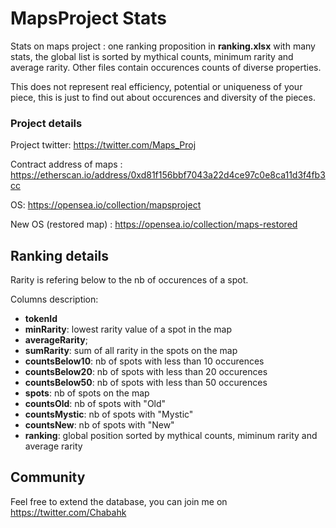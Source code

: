 # MapsProject Stats

Stats on maps project : one ranking proposition in **ranking.xlsx** with many stats, the global list is sorted by mythical counts, minimum rarity and average rarity. Other files contain occurences counts of diverse properties.

This does not represent real efficiency, potential or uniqueness of your piece, this is just to find out about occurences and diversity of the pieces.

### Project details ###
Project twitter: https://twitter.com/Maps_Proj

Contract address of maps : https://etherscan.io/address/0xd81f156bbf7043a22d4ce97c0e8ca11d3f4fb3cc

OS: https://opensea.io/collection/mapsproject

New OS (restored map) : https://opensea.io/collection/maps-restored


## Ranking details ##
Rarity is refering below to the nb of occurences of a spot.

Columns description:
- **tokenId**
- **minRarity**: lowest rarity value of a spot in the map
- **averageRarity**;
- **sumRarity**: sum of all rarity in the spots on the map 
- **countsBelow10**: nb of spots with less than 10 occurences
- **countsBelow20**: nb of spots with less than 20 occurences
- **countsBelow50**: nb of spots with less than 50 occurences
- **spots**: nb of spots on the map
- **countsOld**: nb of spots with "Old" 
- **countsMystic**: nb of spots with "Mystic" 
- **countsNew**: nb of spots with "New"
- **ranking**: global position sorted by mythical counts, miminum rarity and average rarity


## Community ##

Feel free to extend the database, you can join me on https://twitter.com/Chabahk
